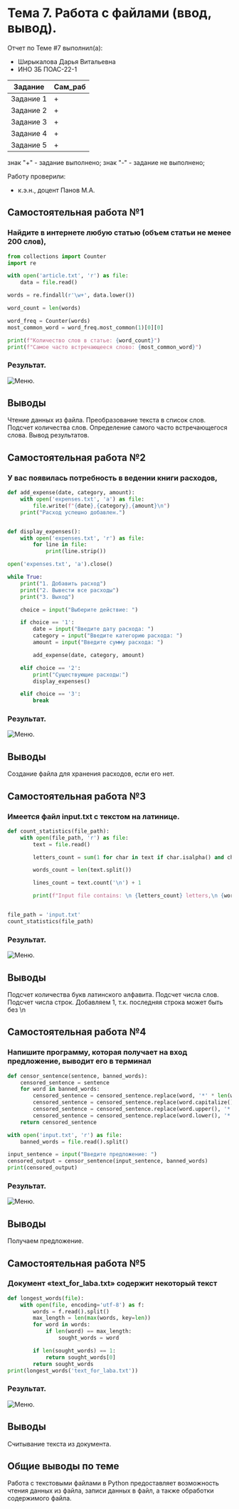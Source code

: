 # Тема 7. Работа с файлами (ввод, вывод).
Отчет по Теме #7 выполнил(а):
- Ширыкалова Дарья Витальевна
- ИНО ЗБ ПОАС-22-1

| Задание |  Сам_раб |
| ------ |  ------ |
| Задание 1 | + |
| Задание 2 | + |
| Задание 3 | + | 
| Задание 4 | + | 
| Задание 5 | + |

знак "+" - задание выполнено; знак "-" - задание не выполнено;

Работу проверили:
- к.э.н., доцент Панов М.А.

## Самостоятельная работа №1
### Найдите в интернете любую статью (объем статьи не менее 200 слов), 

```python
from collections import Counter
import re

with open('article.txt', 'r') as file:
    data = file.read()

words = re.findall(r'\w+', data.lower())

word_count = len(words)

word_freq = Counter(words)
most_common_word = word_freq.most_common(1)[0][0]

print(f"Количество слов в статье: {word_count}")
print(f"Самое часто встречающееся слово: {most_common_word}")


```
### Результат.
![Меню](https://github.com/Dar13lol/Software_Engineering/blob/Laba_7/png_7/1.png).


## Выводы
Чтение данных из файла. Преобразование текста в список слов. Подсчет количества слов. Определение самого часто встречающегося слова. Вывод результатов.

## Самостоятельная работа №2
### У вас появилась потребность в ведении книги расходов,

```python
def add_expense(date, category, amount):
    with open('expenses.txt', 'a') as file:
        file.write(f"{date},{category},{amount}\n")
    print("Расход успешно добавлен.")


def display_expenses():
    with open('expenses.txt', 'r') as file:
        for line in file:
            print(line.strip())

open('expenses.txt', 'a').close()

while True:
    print("1. Добавить расход")
    print("2. Вывести все расходы")
    print("3. Выход")

    choice = input("Выберите действие: ")

    if choice == '1':
        date = input("Введите дату расхода: ")
        category = input("Введите категорию расхода: ")
        amount = input("Введите сумму расхода: ")

        add_expense(date, category, amount)

    elif choice == '2':
        print("Существующие расходы:")
        display_expenses()

    elif choice == '3':
        break

```
### Результат.
![Меню](https://github.com/Dar13lol/Software_Engineering/blob/Laba_7/png_7/2.png).

## Выводы
Создание файла для хранения расходов, если его нет.
  
## Самостоятельная работа №3
### Имеется файл input.txt с текстом на латинице. 

```python
def count_statistics(file_path):
    with open(file_path, 'r') as file:
        text = file.read()

        letters_count = sum(1 for char in text if char.isalpha() and char.isascii())

        words_count = len(text.split())

        lines_count = text.count('\n') + 1  

        print(f"Input file contains: \n {letters_count} letters,\n {words_count} words, \n {lines_count} lines.")


file_path = 'input.txt'
count_statistics(file_path)

```
### Результат.
![Меню](https://github.com/Dar13lol/Software_Engineering/blob/Laba_7/png_7/3.png).

## Выводы
Подсчет количества букв латинского алфавита. Подсчет числа слов. Подсчет числа строк.  Добавляем 1, т.к. последняя строка может быть без \n
  
## Самостоятельная работа №4
### Напишите программу, которая получает на вход предложение, выводит его в терминал

```python
def censor_sentence(sentence, banned_words):
    censored_sentence = sentence
    for word in banned_words:
        censored_sentence = censored_sentence.replace(word, '*' * len(word))
        censored_sentence = censored_sentence.replace(word.capitalize(), '*' * len(word))
        censored_sentence = censored_sentence.replace(word.upper(), '*' * len(word))
        censored_sentence = censored_sentence.replace(word.lower(), '*' * len(word))
    return censored_sentence

with open('input.txt', 'r') as file:
    banned_words = file.read().split()

input_sentence = input("Введите предложение: ")
censored_output = censor_sentence(input_sentence, banned_words)
print(censored_output)
```
### Результат.
![Меню](https://github.com/Dar13lol/Software_Engineering/blob/Laba_7/png_7/4.png).

## Выводы

Получаем предложение.
  
## Самостоятельная работа №5
### Документ «text_for_laba.txt» содержит некоторый текст


```python
def longest_words(file):
    with open(file, encoding='utf-8') as f:
        words = f.read().split()
        max_length = len(max(words, key=len))
        for word in words:
            if len(word) == max_length:
                sought_words = word

        if len(sought_words) == 1:
            return sought_words[0]
        return sought_words
print(longest_words('text_for_laba.txt'))

```
### Результат.
![Меню](https://github.com/Dar13lol/Software_Engineering/blob/Laba_7/png_7/5.png).

## Выводы

Считывание текста из документа.

## Общие выводы по теме
Работа с текстовыми файлами в Python предоставляет возможность чтения данных из файла, записи данных в файл, а также обработки содержимого файла. 

